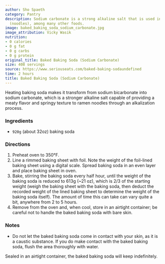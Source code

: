 ```yaml
---
author: Sho Spaeth
category: Pantry
description: Sodium carbonate is a strong alkaline salt that is used in making ramen
  (noodles), among many other foods.
image: baked_baking_soda_sodium_carbonate.jpg
image_attribution: Vicky Wasik
nutrition:
- 0 calories
- 0 g fat
- 0 g carbs
- 0 g protein
original_title: Baked Baking Soda (Sodium Carbonate)
size: 408 servings
source: https://www.seriouseats.com/baked-baking-sodaundefined
time: 2 hours
title: Baked Baking Soda (Sodium Carbonate)
---
```


Heating baking soda makes it transform from sodium bicarbonate into sodium carbonate, which is a stronger alkaline salt capable of providing a meaty flavor and springy texture to ramen noodles through an alkalization process.
  
### Ingredients

* `920g` (about 32oz) baking soda

### Directions

1. Preheat oven to 350°F.
2. Line a rimmed baking sheet with foil. Note the weight of the foil-lined baking sheet using a digital scale. Spread baking soda in an even layer and place baking sheet in oven.
3. Bake, stirring the baking soda every half hour, until the weight of the baking soda is reduced to 613g (~21 oz), which is 2/3 of the starting weight (weigh the baking sheet with the baking soda, then deduct the recorded weight of the lined baking sheet to determine the weight of the baking soda itself). The amount of time this can take can vary quite a bit, anywhere from 2 to 5 hours.
4. Remove from the oven and, when cool, store in an airtight container; be careful not to handle the baked baking soda with bare skin.

### Notes

- Do not let the baked baking soda come in contact with your skin, as it is a caustic substance. If you do make contact with the baked baking soda, flush the area thoroughly with water.

Sealed in an airtight container, the baked baking soda will keep indefinitely.